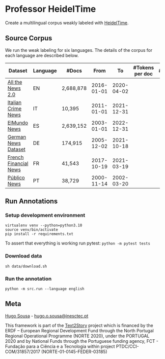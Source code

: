 # Professor HeidelTime

Create a multilingual corpus weakly labeled with [HeidelTime](https://github.com/HeidelTime/heideltime).

## Source Corpus

We run the weak labeling for six languages. The details of the corpus for each language are described below.

| Dataset                 | Language | #Docs     | From       | To          | #Tokens per doc | #Annotations | 
|-------------------------|----------|-----------|------------|-------------|-----------------|--------------|
| [All the News 2.0]      | EN       | 2,688,878 | 2016-01-01 | 2020-04-02  |                 |              |
| [Italian Crime News]    | IT       | 10,395    | 2011-01-01 | 2021-12-31  |                 |              |
| [ElMundo News]          | ES       | 2,639,152 | 2003-01-01 | 2022-12-31  |                 |              |
| [German News Dataset]   | DE       | 174,915   | 2005-12-02 | 2021-10-18  |                 |
| [French Financial News] | FR       | 41,543    | 2017-10-19 | 2021-03-19  |                 |              |
| [Público News]          | PT       | 38,729    | 2000-11-14 | 2002-03-20  |                 |              |

[All the News 2.0]: https://components.one/datasets/all-the-news-2-news-articles-dataset/

[Italian Crime News]: https://github.com/federicarollo/Italian-Crime-News

[ElMundo News]: https://github.com/hmosousa/elmundo_scraper

[German News Dataset]: https://www.kaggle.com/datasets/pqbsbk/german-news-dataset

[French Financial News]: https://www.kaggle.com/datasets/arcticgiant/french-financial-news

[Público News]: https://drive.inesctec.pt/s/N4ETjmF4k2MNkEs/download/publico_news.zip

## Run Annotations

### Setup development environment

```shell
virtualenv venv --python=python3.10
source venv/bin/activate
pip install -r requirements.txt
```

To assert that everything is working run pytest: `python -m pytest tests`

### Download data

```shell
sh data/download.sh
```

### Run the annotation

```shell
python -m src.run --language english
```

## Meta

[Hugo Sousa](https://hugosousa.net) - hugo.o.sousa@inesctec.pt

This framework is part of the [Text2Story](https://text2story.inesctec.pt) project which is financed by the ERDF – European Regional Development Fund through the North Portugal Regional Operational Programme (NORTE 2020), under the PORTUGAL 2020 and by National Funds through the Portuguese funding agency, FCT - Fundação para a Ciência e a Tecnologia within project PTDC/CCI-COM/31857/2017 (NORTE-01-0145-FEDER-03185)